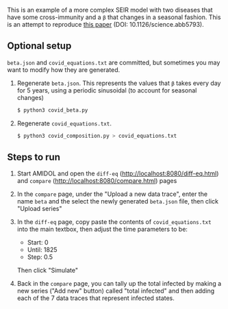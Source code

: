 This is an example of a more complex SEIR model with two diseases that have some
cross-immunity and a `β` that changes in a seasonal fashion. This is an attempt
to reproduce [this paper][0] (DOI: 10.1126/science.abb5793).

## Optional setup

`beta.json` and `covid_equations.txt` are committed, but sometimes you may want
to modify how they are generated.

  1. Regenerate `beta.json`. This represents the values that `β` takes every day
     for 5 years, using a periodic sinusoidal (to account for seasonal changes)

     ```sh
     $ python3 covid_beta.py
     ```

  2. Regenerate `covid_equations.txt`.

     ```sh
     $ python3 covid_composition.py > covid_equations.txt
     ```

## Steps to run

  1. Start AMIDOL and open the `diff-eq` (<http://localhost:8080/diff-eq.html>)
     and `compare` (<http://localhost:8080/compare.html>) pages

  2. In the `compare` page, under the "Upload a new data trace", enter the name
     `beta` and the select the newly generated `beta.json` file, then click
     "Upload series"

  3. In the `diff-eq` page, copy paste the contents of `covid_equations.txt`
     into the main textbox, then adjust the time parameters to be:

       * Start: 0
       * Until: 1825
       * Step: 0.5

     Then click "Simulate"

  4. Back in the `compare` page, you can tally up the total infected by making
     a new series ("Add new" button) called "total infected" and then adding
     each of the 7 data traces that represent infected states.

[0]: https://science.sciencemag.org/content/early/2020/04/14/science.abb5793.full
